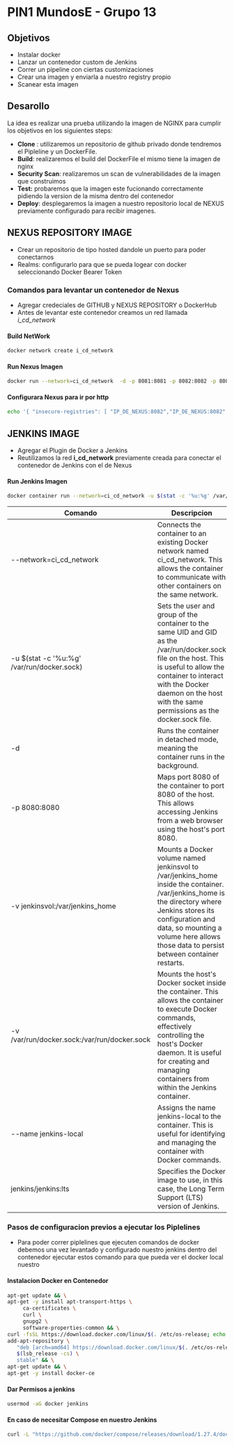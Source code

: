 PIN1 MundosE - Grupo 13
===

## Objetivos
* Instalar docker
* Lanzar un contenedor custom de Jenkins
* Correr un pipeline con ciertas customizaciones
* Crear una imagen y enviarla a nuestro registry propio
* Scanear esta imagen

## Desarollo
La idea es realizar una prueba utilizando la imagen de NGINX para cumplir los objetivos en los siguientes steps:
* __Clone__ : utilizaremos un repositorio de github privado donde tendremos el Pipleline y un DockerFile.
* __Build__: realizaremos el build del DockerFile el mismo tiene la imagen de nginx
* __Security Scan__: realizaremos un scan de vulnerabilidades de la imagen que construimos
* __Test:__ probaremos que la imagen este fucionando correctamente pidiendo la version de la misma dentro del contenedor
* __Deploy__: desplegaremos la imagen a nuestro repositorio local de NEXUS previamente configurado para recibir imagenes.

## NEXUS REPOSITORY IMAGE
* Crear un repositorio de tipo hosted dandole un puerto para poder conectarnos
* Realms: configurarlo para que se pueda logear con docker seleccionando Docker Bearer Token

### Comandos para levantar un contenedor de Nexus
* Agregar credeciales de GITHUB y NEXUS REPOSITORY o DockerHub
* Antes de levantar este contenedor creamos un red llamada _i_cd_network_
#### Build NetWork
```sh
docker network create i_cd_network
```
#### __Run Nexus Imagen__

```sh
docker run --network=ci_cd_network  -d -p 8081:8081 -p 8082:8082 -p 8083:8083 --name nexus-repository -v nexus-data:/nexus-data sonatype/nexus3
```
#### Configurara Nexus para ir por http
```sh
echo '{ "insecure-registries": [ "IP_DE_NEXUS:8082","IP_DE_NEXUS:8082" ] }' > /etc/docker/deamon.json | systemctl reaload docker
```
## JENKINS IMAGE
* Agregar el Plugin de Docker a Jenkins
* Reutilizamos la red __i_cd_network__ previamente creada para conectar el contenedor de Jenkins con el de Nexus

#### __Run Jenkins Imagen__

```sh
docker container run --network=ci_cd_network -u $(stat -c '%u:%g' /var/run/docker.sock) -d -p 8080:8080 -v jenkinsvol:/var/jenkins_home -v /var/run/docker.sock:/var/run/docker.sock --name jenkins-local jenkins/jenkins:lts
```

| Comando                                 | Descripcion                                                                                                                                                                                                                   |
|----------------------------------------|-------------------------------------------------------------------------------------------------------------------------------------------------------------------------------------------------------------------------------|
| --network=ci_cd_network                | Connects the container to an existing Docker network named ci_cd_network. This allows the container to communicate with other containers on the same network.                                                                 |
| -u $(stat -c '%u:%g' /var/run/docker.sock) | Sets the user and group of the container to the same UID and GID as the /var/run/docker.sock file on the host. This is useful to allow the container to interact with the Docker daemon on the host with the same permissions as the docker.sock file. |
| -d                                     | Runs the container in detached mode, meaning the container runs in the background.                                                                                                                                           |
| -p 8080:8080                           | Maps port 8080 of the container to port 8080 of the host. This allows accessing Jenkins from a web browser using the host's port 8080.                                                                                      |
| -v jenkinsvol:/var/jenkins_home        | Mounts a Docker volume named jenkinsvol to /var/jenkins_home inside the container. /var/jenkins_home is the directory where Jenkins stores its configuration and data, so mounting a volume here allows those data to persist between container restarts. |
| -v /var/run/docker.sock:/var/run/docker.sock | Mounts the host's Docker socket inside the container. This allows the container to execute Docker commands, effectively controlling the host's Docker daemon. It is useful for creating and managing containers from within the Jenkins container. |
| --name jenkins-local                    | Assigns the name jenkins-local to the container. This is useful for identifying and managing the container with Docker commands.                                                                                              |
| jenkins/jenkins:lts                    | Specifies the Docker image to use, in this case, the Long Term Support (LTS) version of Jenkins.                                                                                                                            |

### Pasos de configuracion previos a ejecutar los Piplelines
- Para poder correr piplelines que ejecuten comandos de docker debemos una vez levantado y configurado nuestro jenkins dentro del contenedor ejecutar estos comando para que pueda ver el docker local nuestro

#### Instalacion Docker en Contenedor
```sh
apt-get update && \
apt-get -y install apt-transport-https \
     ca-certificates \
     curl \
     gnupg2 \
     software-properties-common && \
curl -fsSL https://download.docker.com/linux/$(. /etc/os-release; echo "$ID")/gpg > /tmp/dkey; apt-key add /tmp/dkey && \
add-apt-repository \
   "deb [arch=amd64] https://download.docker.com/linux/$(. /etc/os-release; echo "$ID") \
   $(lsb_release -cs) \
   stable" && \
apt-get update && \
apt-get -y install docker-ce


```
#### Dar Permisos a jenkins
```sh
usermod -aG docker jenkins
```
#### En caso de necesitar Compose en nuestro Jenkins
```sh
curl -L "https://github.com/docker/compose/releases/download/1.27.4/docker-compose-$(uname -s)-$(uname -m)" -o /usr/local/bin/docker-compose && chmod +x /usr/local/bin/docker-compose
```